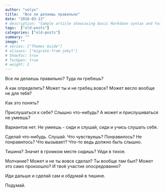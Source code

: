 ```yaml
---
author: "volyx"
title:  "Все ли делаешь правильно"
date: "2016-03-13"
# description: "Sample article showcasing basic Markdown syntax and formatting for HTML elements."
tags:  ["old-posts"]
categories: ["old-posts"]
summary: ""
image: ""
# series: ["Themes Guide"]
# aliases: ["migrate-from-jekyl"]
# ShowToc: true
# TocOpen: true
# weight: 2
---
```


Все ли делаешь правильно? Туда ли гребешь?

А как определить? Может ты и не гребец вовсе? Может весло вообще не для тебя?

Как это понять?

Прислушаться к себе? Слышно что-нибудь? А может и прислушиваться не умеешь?

Вариантов нет. Не умеешь - сиди и слушай, сиди и учись слушать себя.

Сделай что-нибудь. Слушай. Что чувствуешь? Понравилось? Не понравилось? Что вызывает? Что-то ведь должно быть слышно.

Тишина? Значит в громком месте сидишь? Уйди в тихое.

Молчание? Может и не ты вовсе сделал? Ты вообще там был? Может это само произошло? И твоё участие опосредованно?

Иди дальше и сделай сам и обдумай в тишине.

Подумай.